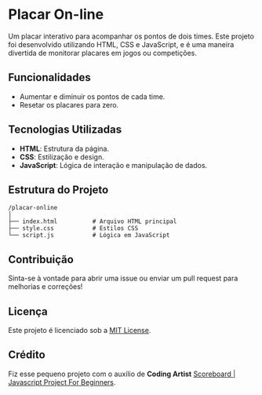 # Placar On-line

Um placar interativo para acompanhar os pontos de dois times. Este projeto foi desenvolvido utilizando HTML, CSS e JavaScript, e é uma maneira divertida de monitorar placares em jogos ou competições.

## Funcionalidades

- Aumentar e diminuir os pontos de cada time.
- Resetar os placares para zero.

## Tecnologias Utilizadas

- **HTML**: Estrutura da página.
- **CSS**: Estilização e design.
- **JavaScript**: Lógica de interação e manipulação de dados.


## Estrutura do Projeto

```
/placar-online
│
├── index.html          # Arquivo HTML principal
├── style.css           # Estilos CSS
└── script.js           # Lógica em JavaScript
```

## Contribuição

Sinta-se à vontade para abrir uma issue ou enviar um pull request para melhorias e correções!

## Licença

Este projeto é licenciado sob a [MIT License](LICENSE).

## Crédito

Fiz esse pequeno projeto com o auxílio de **Coding Artist** [Scoreboard | Javascript Project For Beginners](https://youtu.be/aq3InkyXmn0?si=qBE2XapTmIT9C7j2).
